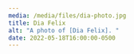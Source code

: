 ```yaml
---
media: /media/files/dia-photo.jpg
title: Dia Felix
alt: "A photo of [Dia Felix]. "
date: 2022-05-18T16:00:00-0500
---
```

